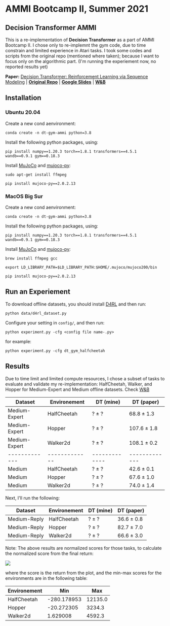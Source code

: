 # AMMI Bootcamp II,  Summer 2021

## Decision Transformer AMMI

This is a re-implementation of **Decision Transformer** as a part of AMMI Bootcamp II. I chose only to re-implemnt the gym code, due to time constrain and limited experience in Atari tasks. I took some codes and scripts from the original repo (mentioned where taken); because I want to focus only on the algorithmic part. (I'm running the experiement now, no reported results yet)

**Paper:** [Decision Transformer: Reinforcement Learning via Sequence Modeling](https://arxiv.org/abs/2106.01345)  |  [**Original Repo**](https://github.com/kzl/decision-transformer)  |  [**Google Slides**](https://docs.google.com/presentation/d/1UC4lRa7Rp1DrWDjl-jJEHkFddBdCLfoQgxj2x7oqVkg/edit?usp=sharing)  |  [**W&B**](https://wandb.ai/aimsammi/dt-ammi?workspace=user-rami-ahmed)

## Installation

### Ubuntu 20.04
Create a new cond aenvironment:
```
conda create -n dt-gym-ammi python=3.8
```

Install the following python packages, using:
```
pip install numpy==1.20.3 torch==1.8.1 transformers==4.5.1 wandb==0.9.1 gym==0.18.3
```

Install [MuJoCo](http://www.mujoco.org/) and [mujoco-py](https://github.com/openai/mujoco-py):
```
sudo apt-get install ffmpeg

pip install mujoco-py==2.0.2.13
```

### MacOS Big Sur
Create a new cond aenvironment:
```
conda create -n dt-gym-ammi python=3.8
```

Install the following python packages, using:
```
pip install numpy==1.20.3 torch==1.8.1 transformers==4.5.1 wandb==0.9.1 gym==0.18.3
```

Install [MuJoCo](http://www.mujoco.org/) and [mujoco-py](https://github.com/openai/mujoco-py):
```
brew install ffmpeg gcc

export LD_LIBRARY_PATH=$LD_LIBRARY_PATH:$HOME/.mujoco/mujoco200/bin

pip install mujoco-py==2.0.2.13
```


## Run an Experiement
To download offline datasets, you should install [D4RL](https://github.com/rail-berkeley/d4rl) and then run:

```
python data/d4rl_dataset.py
```

Configure your setting in `config/`, and then run:
```
python experiment.py -cfg <config file name-.py>
```
for example:
```
python experiment.py -cfg dt_gym_halfcheetah
```

## Results
Due to time limit and limited compute resources, I chose a subset of tasks to evaluate and validate my re-implementation: HalfCheetah, Walker, and Hopper for Medium-Expert and Medium offline datasets. Check [W&B](https://wandb.ai/aimsammi/dt-ammi?workspace=user-rami-ahmed)

| Dataset | Environement | DT (mine) | DT (paper) |
| ------------- | ------------- | ------------- | ------------- |
| Medium-Expert | HalfCheetah | ? ± ? | 68.8 ± 1.3 |
| Medium-Expert | Hopper | ? ± ? | 107.6 ± 1.8 |
| Medium-Expert | Walker2d | ? ± ? | 108.1 ± 0.2 |
| ------------- | ------------- | ------------- | ------------- |
| Medium | HalfCheetah | ? ± ? | 42.6 ± 0.1 |
| Medium | Hopper | ? ± ? | 67.6 ± 1.0 |
| Medium | Walker2d | ? ± ? | 74.0 ± 1.4 |

Next, I'll run the following:

| Dataset | Environement | DT (mine) | DT (paper) |
| ------------- | ------------- | ------------- | ------------- |
| Medium-Reply | HalfCheetah | ? ± ? | 36.6 ± 0.8 |
| Medium-Reply | Hopper | ? ± ? | 82.7 ± 7.0 |
| Medium-Reply | Walker2d | ? ± ? | 66.6 ± 3.0 |


Note: The above results are normalized scores for those tasks, to calculate the normalized score from the final return:

<img src="https://render.githubusercontent.com/render/math?math=norm\_score = \frac{score - min\_score}{max\_score - min\_score} * 100">

where the score is the return from the plot, and the min-max scores for the environments are in the following table:

| Environement | Min | Max |
| ------------- | ------------- | ------------- |
| HalfCheetah | -280.178953 | 12135.0 |
| Hopper | -20.272305| 3234.3 |
| Walker2d | 1.629008 | 4592.3 |

